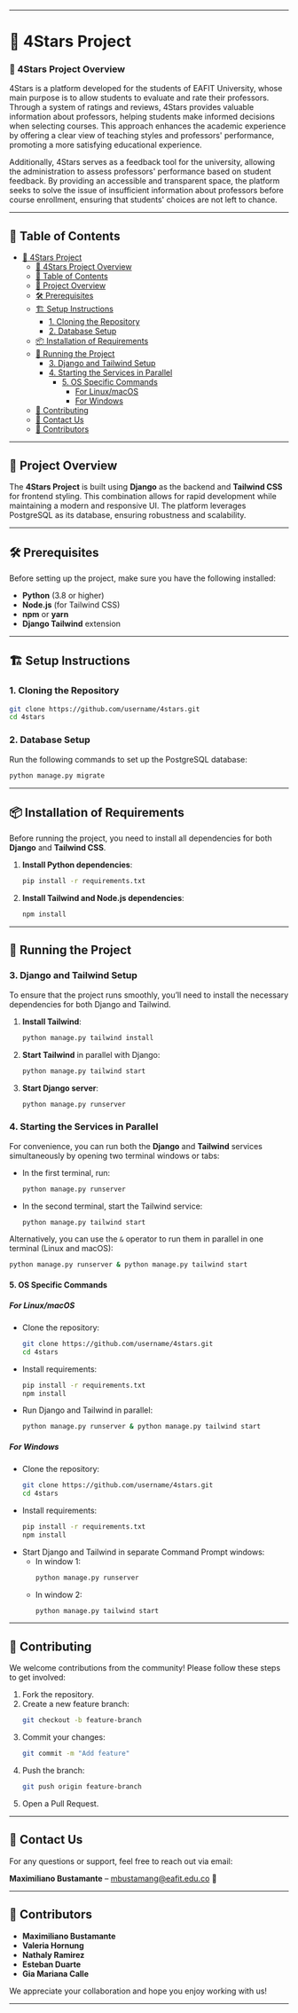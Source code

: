 

---

# 🌟 4Stars Project

### 🌟 4Stars Project Overview
4Stars is a platform developed for the students of EAFIT University, whose main purpose is to allow students to evaluate and rate their professors. Through a system of ratings and reviews, 4Stars provides valuable information about professors, helping students make informed decisions when selecting courses. This approach enhances the academic experience by offering a clear view of teaching styles and professors' performance, promoting a more satisfying educational experience.

Additionally, 4Stars serves as a feedback tool for the university, allowing the administration to assess professors' performance based on student feedback. By providing an accessible and transparent space, the platform seeks to solve the issue of insufficient information about professors before course enrollment, ensuring that students' choices are not left to chance.

---

## 📑 Table of Contents
- [🌟 4Stars Project](#-4stars-project)
    - [🌟 4Stars Project Overview](#-4stars-project-overview)
  - [📑 Table of Contents](#-table-of-contents)
  - [📝 Project Overview](#-project-overview)
  - [🛠 Prerequisites](#-prerequisites)
  - [🏗️ Setup Instructions](#️-setup-instructions)
    - [1. Cloning the Repository](#1-cloning-the-repository)
    - [2. Database Setup](#3-database-setup)
  - [📦 Installation of Requirements](#-installation-of-requirements)
  - [🚀 Running the Project](#-running-the-project)
    - [3. Django and Tailwind Setup](#4-django-and-tailwind-setup)
    - [4. Starting the Services in Parallel](#5-starting-the-services-in-parallel)
      - [5. OS Specific Commands](#6-os-specific-commands)
        - [For Linux/macOS](#for-linuxmacos)
        - [For Windows](#for-windows)
  - [🤝 Contributing](#-contributing)
  - [📧 Contact Us](#-contact-us)
  - [👥 Contributors](#-contributors)

---

## 📝 Project Overview
The **4Stars Project** is built using **Django** as the backend and **Tailwind CSS** for frontend styling. This combination allows for rapid development while maintaining a modern and responsive UI. The platform leverages PostgreSQL as its database, ensuring robustness and scalability.

---

## 🛠 Prerequisites
Before setting up the project, make sure you have the following installed:

- **Python** (3.8 or higher)
- **Node.js** (for Tailwind CSS)
- **npm** or **yarn**
- **Django Tailwind** extension

---

## 🏗️ Setup Instructions

### 1. Cloning the Repository
```bash
git clone https://github.com/username/4stars.git
cd 4stars
```


### 2. Database Setup
Run the following commands to set up the PostgreSQL database:

```bash
python manage.py migrate
```

---

## 📦 Installation of Requirements

Before running the project, you need to install all dependencies for both **Django** and **Tailwind CSS**.

1. **Install Python dependencies**:
   ```bash
   pip install -r requirements.txt
   ```

2. **Install Tailwind and Node.js dependencies**:
   ```bash
   npm install
   ```

---

## 🚀 Running the Project

### 3. Django and Tailwind Setup
To ensure that the project runs smoothly, you’ll need to install the necessary dependencies for both Django and Tailwind.

1. **Install Tailwind**:
    ```bash
    python manage.py tailwind install
    ```

2. **Start Tailwind** in parallel with Django:
    ```bash
    python manage.py tailwind start
    ```

3. **Start Django server**:
    ```bash
    python manage.py runserver
    ```

### 4. Starting the Services in Parallel

For convenience, you can run both the **Django** and **Tailwind** services simultaneously by opening two terminal windows or tabs:

- In the first terminal, run:
    ```bash
    python manage.py runserver
    ```

- In the second terminal, start the Tailwind service:
    ```bash
    python manage.py tailwind start
    ```

Alternatively, you can use the `&` operator to run them in parallel in one terminal (Linux and macOS):
```bash
python manage.py runserver & python manage.py tailwind start
```

#### 5. OS Specific Commands
##### For Linux/macOS
- Clone the repository:
    ```bash
    git clone https://github.com/username/4stars.git
    cd 4stars
    ```
- Install requirements:
    ```bash
    pip install -r requirements.txt
    npm install
    ```
- Run Django and Tailwind in parallel:
    ```bash
    python manage.py runserver & python manage.py tailwind start
    ```

##### For Windows
- Clone the repository:
    ```bash
    git clone https://github.com/username/4stars.git
    cd 4stars
    ```
- Install requirements:
    ```bash
    pip install -r requirements.txt
    npm install
    ```
- Start Django and Tailwind in separate Command Prompt windows:
    - In window 1:
      ```bash
      python manage.py runserver
      ```
    - In window 2:
      ```bash
      python manage.py tailwind start
      ```

---

## 🤝 Contributing
We welcome contributions from the community! Please follow these steps to get involved:

1. Fork the repository.
2. Create a new feature branch:
    ```bash
    git checkout -b feature-branch
    ```
3. Commit your changes:
    ```bash
    git commit -m "Add feature"
    ```
4. Push the branch:
    ```bash
    git push origin feature-branch
    ```
5. Open a Pull Request.

---

## 📧 Contact Us
For any questions or support, feel free to reach out via email:

**Maximiliano Bustamante** – [mbustamang@eafit.edu.co](mailto:mbustamang@eafit.edu.co) 🦝

---

## 👥 Contributors

- **Maximiliano Bustamante**  
- **Valeria Hornung**
- **Nathaly Ramirez**
- **Esteban Duarte**
- **Gia Mariana Calle**

We appreciate your collaboration and hope you enjoy working with us!

---

